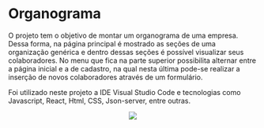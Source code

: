 # Organograma
<p align="left">O projeto tem o objetivo de montar um organograma de uma empresa. Dessa forma, na página principal é mostrado as seções de uma organização genérica e dentro dessas seções é possível visualizar seus colaboradores. No menu que fica na parte superior possibilita alternar entre a página inicial e a de cadastro, na qual nesta última pode-se realizar a inserção de novos colaboradores através de um formulário.</p>
<p align="left">Foi utilizado neste projeto a IDE Visual Studio Code e tecnologias como Javascript, React, Html, CSS, Json-server, entre outras.</p>
<p align="center"> 
    <img src="./public/videos/organograma.gif">
</p>